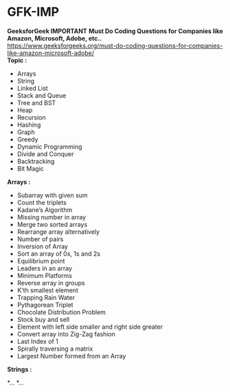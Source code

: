 # GFK-IMP
**GeeksforGeek IMPORTANT**
**Must Do Coding Questions for Companies like Amazon, Microsoft, Adobe, etc..**
<br>
https://www.geeksforgeeks.org/must-do-coding-questions-for-companies-like-amazon-microsoft-adobe/
<br>
**Topic :**
<br>
* Arrays
* String
* Linked List
* Stack and Queue
* Tree and BST
* Heap
* Recursion
* Hashing
* Graph
* Greedy
* Dynamic Programming
* Divide and Conquer
* Backtracking
* Bit Magic

**Arrays :**

* Subarray with given sum
* Count the triplets
* Kadane’s Algorithm
* Missing number in array
* Merge two sorted arrays
* Rearrange array alternatively
* Number of pairs
* Inversion of Array
* Sort an array of 0s, 1s and 2s
* Equilibrium point
* Leaders in an array
* Minimum Platforms
* Reverse array in groups
* K’th smallest element
* Trapping Rain Water
* Pythagorean Triplet
* Chocolate Distribution Problem
* Stock buy and sell
* Element with left side smaller and right side greater
* Convert array into Zig-Zag fashion
* Last Index of 1
* Spirally traversing a matrix
* Largest Number formed from an Array

**Strings :**

*...
*...

